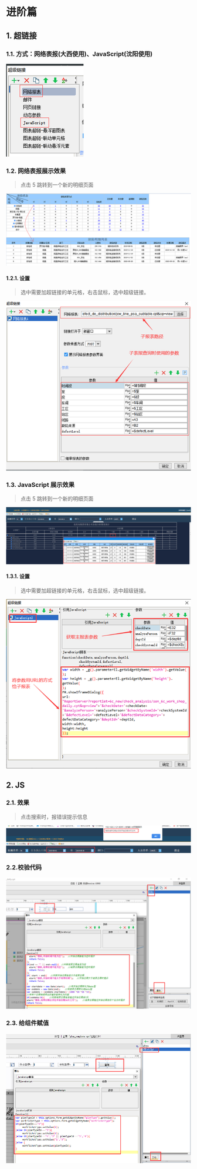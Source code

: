 # 进阶篇

## 1. 超链接

### 1.1. 方式：网络表报(大西使用)、JavaScript(沈阳使用)
 
![1590549449018](./typora-user-images/1590549449018.png)

### 1.2. 网络表报展示效果

> 点击 5 跳转到一个新的明细页面

![1590548178788](./typora-user-images/1590548178788.png)

#### 1.2.1. 设置

> 选中需要加超链接的单元格，右击鼠标，选中超级链接。

![1590548438685](./typora-user-images/1590548438685.png)

### 1.3. JavaScript 展示效果

> 点击 5 跳转到一个新的明细页面

![1590549901421](./typora-user-images/1590549901421.png)

#### 1.3.1. 设置

> 选中需要加超链接的单元格，右击鼠标，选中超级链接。

![1590550073728](./typora-user-images/1590550073728.png)

## 2. JS

### 2.1. 效果

> 点击搜索时，报错误提示信息

![1590550204441](./typora-user-images/1590550204441.png)

### 2.2.校验代码

![1590550303625](./typora-user-images/1590550303625.png)

### 2.3. 给组件赋值

![1590550468296](./typora-user-images/1590550468296.png)
